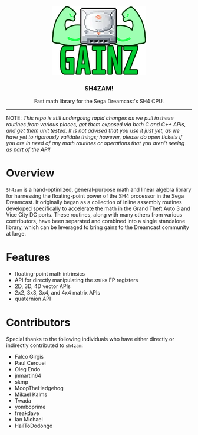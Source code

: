 <!-- PROJECT LOGO -->
<div align="center">
  <a href="https://github.com/gyrovorbis/sh4zam">
    <img src="doc/logo.png" alt="Sh4zam">
  </a>
  <h3 align="center"><strong>SH4ZAM!</strong></h1>
  <p align="center">
    Fast math library for the Sega Dreamcast's SH4 CPU.
    <br />
  </p>
</div>
<hr>
NOTE: <i>This repo is still undergoing rapid changes as we pull in these routines from various places, get them exposed via both C and C++ APIs, and get them unit tested. It is not advised that you use it just yet, as we have yet to rigorously validate things; however, please do open tickets if you are in need of any math routines or operations that you aren't seeing as part of the API!</i>

# Overview

`Sh4zam` is a hand-optimized, general-purpose math and linear algebra library for harnessing the floating-point power of the SH4 processor in the Sega Dreamcast. It originally began as a collection of inline assembly routines developed specifically to accelerate the math in the Grand Theft Auto 3 and Vice City DC ports. These routines, along with many others from various contributors, have been separated and combined into a single standalone library, which can be leveraged to bring gainz to the Dreamcast community at large.

# Features

- floating-point math intrinsics
- API for directly manipulating the `XMTRX` FP registers
- 2D, 3D, 4D vector APIs
- 2x2, 3x3, 3x4, and 4x4 matrix APIs
- quaternion API

# Contributors

Special thanks to the following individuals who have either directly or indirectly contributed to `sh4zam`:
- Falco Girgis
- Paul Cercuei
- Oleg Endo
- jnmartin64
- skmp
- MoopTheHedgehog
- Mikael Kalms
- Twada
- yomboprime
- freakdave
- Ian Michael
- HailToDodongo
